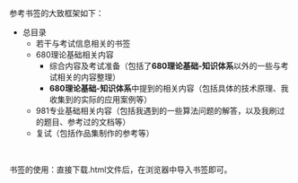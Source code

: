 参考书签的大致框架如下：
<br/>
+ 总目录
  + 若干与考试信息相关的书签
  + 680理论基础相关内容
    + 综合内容及考试准备（包括了<b>680理论基础-知识体系</b>以外的一些与考试相关的内容整理）
    + <b>680理论基础-知识体系</b>中提到的相关内容（包括具体的技术原理、我收集到的实际的应用案例等）
  + 981专业基础相关内容（包括我遇到的一些算法问题的解答，以及我刷过的题目、参考过的文档等）
  + 复试（包括作品集制作的参考等）

<br/>

书签的使用：直接下载.html文件后，在浏览器中导入书签即可。
